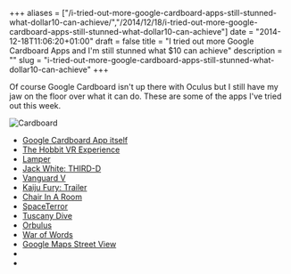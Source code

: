 +++
aliases = ["/i-tried-out-more-google-cardboard-apps-still-stunned-what-dollar10-can-achieve/","/2014/12/18/i-tried-out-more-google-cardboard-apps-still-stunned-what-dollar10-can-achieve"]
date = "2014-12-18T11:06:20+01:00"
draft = false
title = "I tried out more Google Cardboard Apps and I'm still stunned what $10 can achieve"
description = ""
slug = "i-tried-out-more-google-cardboard-apps-still-stunned-what-dollar10-can-achieve"
+++


Of course Google Cardboard isn't up there with Oculus but I still have my jaw on the floor over what it can do. These are some of the apps I've tried out this week.

![Cardboard](https://s3-eu-west-1.amazonaws.com/conoroneill.net/wp-content/uploads/2014/12/cardboard.png "Cardboard")

* [Google Cardboard App itself](https://play.google.com/store/apps/details?id=com.google.samples.apps.cardboarddemo)
* [The Hobbit VR Experience](https://play.google.com/store/apps/details?id=com.jauntvr.preview.hobbit)
* [Lamper](https://play.google.com/store/apps/details?id=com.archiactinteractive.LfGC)
* [Jack White: THIRD-D](https://play.google.com/store/apps/details?id=com.jauntvr.preview.jackwhite)
* [Vanguard V](https://play.google.com/store/apps/details?id=com.ZeroTransform.VanguardV)
* [Kaiju Fury: Trailer](https://play.google.com/store/apps/details?id=com.jauntvr.preview.kaiju)
* [Chair In A Room](https://play.google.com/store/apps/details?id=com.RyanBousfield.AChairInARoom)
* [SpaceTerror](https://play.google.com/store/apps/details?id=kos.is.working)
* [Tuscany Dive](https://play.google.com/store/apps/details?id=com.FabulousPixel.TuscanyDive)
* [Orbulus](https://play.google.com/store/apps/details?id=com.VRCraftworks.Orbulus)
* [War of Words](https://play.google.com/store/apps/details?id=com.BDH.WarofWords)
* [Google Maps Street View](https://gigaom.com/2014/12/18/google-maps-for-android-has-a-vr-mode-thanks-to-google-cardboard/)
* []()
* []()
